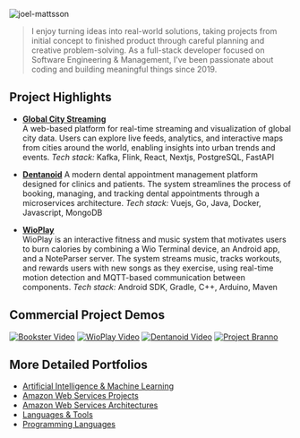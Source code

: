 ![joel-mattsson](readme-material/joel-mattsson-optimized.gif)


> I enjoy turning ideas into real-world solutions, taking projects from initial concept to finished product through careful planning and creative problem-solving. As a full-stack developer focused on Software Engineering & Management, I’ve been passionate about coding and building meaningful things since 2019.


## Project Highlights

- [**Global City Streaming**](https://github.com/mrjex/Global-City-Streaming)  
  A web-based platform for real-time streaming and visualization of global city data. Users can explore live feeds, analytics, and interactive maps from cities around the world, enabling insights into urban trends and events. _Tech stack:_ Kafka, Flink, React, Nextjs, PostgreSQL, FastAPI


- [**Dentanoid**](https://github.com/Dentanoid) 
  A modern dental appointment management platform designed for clinics and patients. The system streamlines the process of booking, managing, and tracking dental appointments through a microservices architecture. _Tech stack:_ Vuejs, Go, Java, Docker, Javascript, MongoDB


- [**WioPlay**](https://github.com/Indomet/WioPlay)  
  WioPlay is an interactive fitness and music system that motivates users to burn calories by combining a Wio Terminal device, an Android app, and a NoteParser server. The system streams music, tracks workouts, and rewards users with new songs as they exercise, using real-time motion detection and MQTT-based communication between components. _Tech stack:_ Android SDK, Gradle, C++, Arduino, Maven



## ‎Commercial Project Demos

<!-- BEGIN YOUTUBE_CARDS -->
[![Bookster Video](https://ytcards.demolab.com/?id=QJtuR23a90U&title=Bookster+Video&lang=en&timestamp=1697547185&background_color=%230d1117&title_color=%23ffffff&stats_color=%23dedede&max_title_lines=1&width=250&border_radius=5&duration=121 "Bookster Video")](https://www.youtube.com/watch?v=QJtuR23a90U) [![WioPlay Video](https://ytcards.demolab.com/?id=39YLKTfMxs0&title=WioPlay+Video&lang=en&timestamp=1697547185&background_color=%230d1117&title_color=%23ffffff&stats_color=%23dedede&max_title_lines=1&width=250&border_radius=5&duration=121 "WioPlay Video")](https://www.youtube.com/watch?v=39YLKTfMxs0) [![Dentanoid Video](https://ytcards.demolab.com/?id=aSLGyp8Asb0&title=Dentanoid+Video&lang=en&timestamp=1697547185&background_color=%230d1117&title_color=%23ffffff&stats_color=%23dedede&max_title_lines=1&width=250&border_radius=5&duration=121 "Dentanoid Video")](https://www.youtube.com/watch?v=aSLGyp8Asb0) [![Project Branno](https://ytcards.demolab.com/?id=HuOq2pDhM6Y&title=Project+Branno&lang=en&timestamp=1697547185&background_color=%230d1117&title_color=%23ffffff&stats_color=%23dedede&max_title_lines=1&width=250&border_radius=5&duration=121 "Project Branno")](https://www.youtube.com/watch?v=HuOq2pDhM6Y)
<!-- END YOUTUBE_CARDS -->



## More Detailed Portfolios

- [Artificial Intelligence & Machine Learning](./README-AI-ML.md)
- [Amazon Web Services Projects](./README-AWS.md)
- [Amazon Web Services Architectures](./README-AWS-ARCHITECTURES.md)
- [Languages & Tools](./README-TOOLS.md)
- [Programming Languages](./README-Programming-Languages.md)

